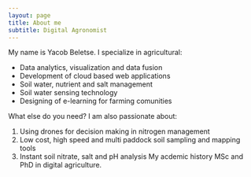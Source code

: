 ```yaml
---
layout: page
title: About me
subtitle: Digital Agronomist
---
```


My name is Yacob Beletse. I specialize in agricultural:
- Data analytics, visualization and data fusion
- Development of cloud based web applications 
- Soil water, nutrient and salt management
- Soil water sensing technology
- Designing of e-learning for farming comunities

What else do you need?
I am also passionate about:
1.	Using drones for decision making in nitrogen management 
2.	Low cost, high speed and multi paddock soil sampling and mapping tools
3.	Instant soil nitrate, salt and pH analysis
My acdemic history
MSc and PhD in digital agriculture. 
